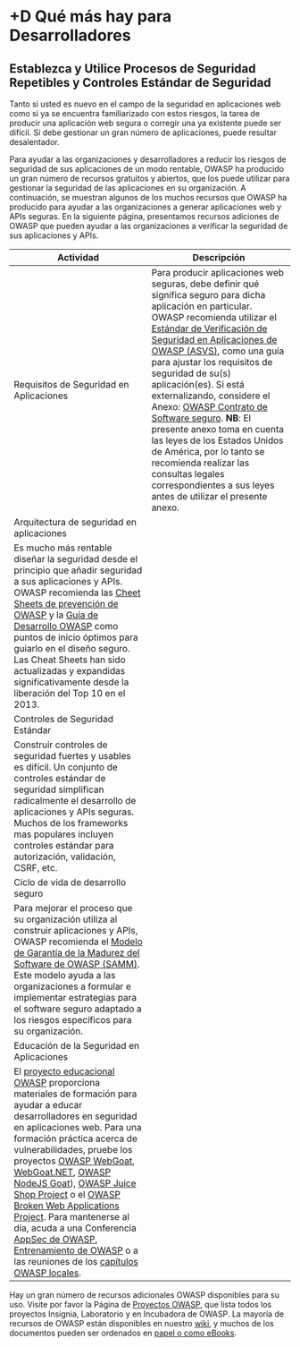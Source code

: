 # +D Qué más hay para Desarrolladores

## Establezca y Utilice Procesos de Seguridad Repetibles y Controles Estándar de Seguridad

Tanto si usted es nuevo en el campo de la seguridad en aplicaciones web como si ya se encuentra familiarizado con estos riesgos, la tarea de producir una aplicación web segura o corregir una ya existente puede ser difícil. Si debe gestionar un gran número de aplicaciones, puede resultar desalentador.

Para ayudar a las organizaciones y desarrolladores a reducir los riesgos de seguridad de sus aplicaciones de un modo rentable, OWASP ha producido un gran número de recursos gratuitos y abiertos, que los puede utilizar para gestionar la seguridad de las aplicaciones en su organización. A continuación, se muestran algunos de los muchos recursos que OWASP ha producido para ayudar a las organizaciones a generar aplicaciones web y APIs seguras. En la siguiente página, presentamos recursos adiciones de OWASP que pueden ayudar a las organizaciones a verificar la seguridad de sus aplicaciones y APIs.

| Actividad | Descripción |
| --- | --- |
| Requisitos de Seguridad en Aplicaciones | Para producir aplicaciones web seguras, debe definir qué significa seguro para dicha aplicación en particular. OWASP recomienda utilizar el [Estándar de Verificación de Seguridad en Aplicaciones de OWASP (ASVS)](https://www.owasp.org/index.php/ASVS), como una guía para ajustar los requisitos de seguridad de su(s) aplicación(es). Si está externalizando, considere el Anexo: [OWASP Contrato de Software seguro](https://www.owasp.org/index.php/OWASP_Secure_Software_Contract_Annex). **NB**: El presente anexo toma en cuenta las leyes de los Estados Unidos de América, por lo tanto se recomienda realizar las consultas legales correspondientes a sus leyes antes de utilizar el presente anexo. |
| Arquitectura de seguridad en aplicaciones | 
Es mucho más rentable diseñar la seguridad desde el principio que añadir seguridad a sus aplicaciones y APIs. OWASP recomienda las [Cheet Sheets de prevención de OWASP](https://www.owasp.org/index.php/OWASP_Cheat_Sheet_Series) y la [Guía de Desarrollo OWASP](https://www.owasp.org/index.php/OWASP_Guide_Project) como puntos de inicio óptimos para guiarlo en el diseño seguro. Las Cheat Sheets han sido actualizadas y expandidas significativamente desde la liberación del Top 10 en el 2013.|
| Controles de Seguridad Estándar | 
Construir controles de seguridad fuertes y usables es  difícil. Un conjunto de controles estándar de seguridad simplifican radicalmente el desarrollo de aplicaciones y APIs seguras. Muchos de los frameworks mas populares incluyen controles estándar para autorización, validación, CSRF, etc. |
| Ciclo de vida de desarrollo seguro | 
Para mejorar el proceso que su organización utiliza al construir aplicaciones y APIs, OWASP recomienda el [Modelo de Garantía de la Madurez del Software de OWASP (SAMM)](https://www.owasp.org/index.php/OWASP_SAMM_Project). Este modelo ayuda a las organizaciones a formular e implementar estrategias para el software seguro adaptado a los riesgos específicos para su organización.|
| Educación de la Seguridad en Aplicaciones | 
El [proyecto educacional OWASP](https://www.owasp.org/index.php/Category:OWASP_Education_Project) proporciona materiales de formación para ayudar a educar desarrolladores en seguridad en aplicaciones web. Para una formación práctica acerca de vulnerabilidades, pruebe los proyectos [OWASP WebGoat](https://www.owasp.org/index.php/WebGoat), [WebGoat.NET](https://www.owasp.org/index.php/Category:OWASP_WebGoat.NET), [OWASP NodeJS Goat](https://www.owasp.org/index.php/OWASP_Node_js_Goat_Project)), [OWASP Juice Shop Project](https://www.owasp.org/index.php/OWASP_Juice_Shop_Project) o el [OWASP Broken Web Applications Project](https://www.owasp.org/index.php/OWASP_Broken_Web_Applications_Project). Para mantenerse al día, acuda a una Conferencia [AppSec de OWASP](https://www.owasp.org/index.php/Category:OWASP_AppSec_Conference), [Entrenamiento de OWASP](https://www.owasp.org/index.php/Category:OWASP_AppSec_Conference) o a las reuniones de los [capítulos OWASP locales](https://www.owasp.org/index.php/Category:OWASP_Chapter).|

Hay un gran número de recursos adicionales OWASP disponibles para su uso. Visite por favor la Página de [Proyectos OWASP](https://www.owasp.org/index.php/Projects), que lista todos los proyectos Insignia, Laboratorio y en Incubadora de OWASP. La mayoría de recursos de OWASP están disponibles en nuestro [wiki](https://www.owasp.org/), y muchos de los documentos pueden ser ordenados en [papel o como eBooks](https://stores.lulu.com/owasp).